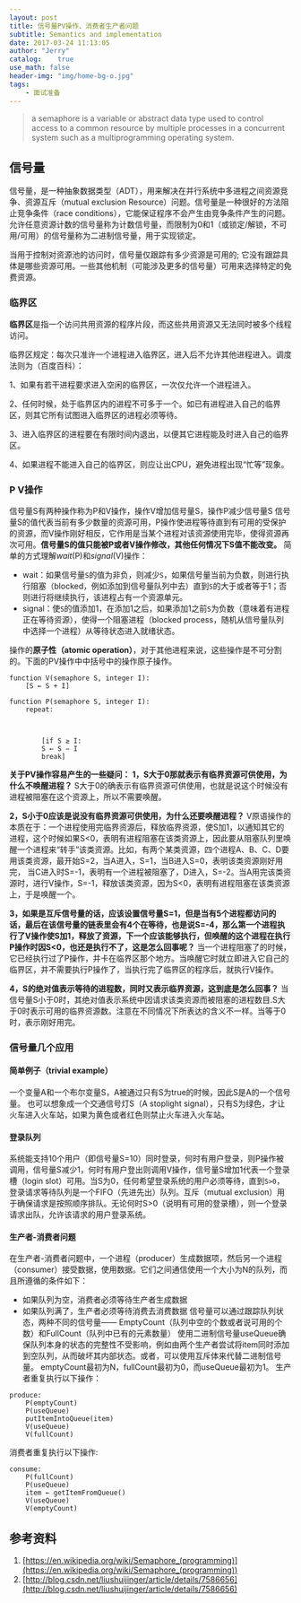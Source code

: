 ```yaml
---
layout: post
title: 信号量PV操作、消费者生产者问题
subtitle: Semantics and implementation
date: 2017-03-24 11:13:05
author: "Jerry"
catalog:    true
use_math: false
header-img: "img/home-bg-o.jpg"
tags:
    - 面试准备
---
```


> a semaphore is a variable or abstract data type used to control access to a common resource by multiple processes in a concurrent system such as a multiprogramming operating system.

## 信号量
信号量，是一种抽象数据类型（ADT），用来解决在并行系统中多进程之间资源竞争、资源互斥（mutual exclusion Resource）问题。信号量是一种很好的方法阻止竞争条件（race conditions），它能保证程序不会产生由竞争条件产生的问题。允许任意资源计数的信号量称为计数信号量，而限制为0和1（或锁定/解锁，不可用/可用）的信号量称为二进制信号量，用于实现锁定。

当用于控制对资源池的访问时，信号量仅跟踪有多少资源是可用的; 它没有跟踪具体是哪些资源可用。一些其他机制（可能涉及更多的信号量）可用来选择特定的免费资源。

### 临界区

**临界区**是指一个访问共用资源的程序片段，而这些共用资源又无法同时被多个线程访问。

临界区规定：每次只准许一个进程进入临界区，进入后不允许其他进程进入。调度法则为（百度百科）：

1、如果有若干进程要求进入空闲的临界区，一次仅允许一个进程进入。

2、任何时候，处于临界区内的进程不可多于一个。如已有进程进入自己的临界区，则其它所有试图进入临界区的进程必须等待。

3、进入临界区的进程要在有限时间内退出，以便其它进程能及时进入自己的临界区。

4、如果进程不能进入自己的临界区，则应让出CPU，避免进程出现“忙等”现象。

### P V操作
信号量S有两种操作称为P和V操作，操作V增加信号量S，操作P减少信号量S
信号量S的值代表当前有多少数量的资源可用，P操作使进程等待直到有可用的受保护的资源，而V操作刚好相反，它作用是当某个进程对该资源使用完毕，使得资源再次可用。**信号量S的值只能被P或者V操作修改，其他任何情况下S值不能改变。**
简单的方式理解*wait*(P)和*signal*(V)操作：
- wait：如果信号量`S`的值为非负，则减少`S`，如果信号量当前为负数，则进行执行阻塞（blocked，例如添加到信号量队列中去）直到`S`的大于或者等于1；否则进行将继续执行，该进程占有一个资源单元。
- signal：使`S`的值添加1，在添加1之后，如果添加1之前`S`为负数（意味着有进程正在等待资源），使得一个阻塞进程（blocked process，随机从信号量队列中选择一个进程）从等待状态进入就绪状态。

操作的**原子性（atomic operation）**，对于其他进程来说，这些操作是不可分割的。下面的PV操作中中括号中的操作原子操作。

```
function V(semaphore S, integer I):
    [S ← S + I]

function P(semaphore S, integer I):
    repeat:


    
        [if S ≥ I:
        S ← S − I
        break]
```
**关于PV操作容易产生的一些疑问：**
**1，S大于0那就表示有临界资源可供使用，为什么不唤醒进程？**
S大于0的确表示有临界资源可供使用，也就是说这个时候没有进程被阻塞在这个资源上，所以不需要唤醒。

**2，S小于0应该是说没有临界资源可供使用，为什么还要唤醒进程？**
V原语操作的本质在于：一个进程使用完临界资源后，释放临界资源，使S加1，以通知其它的进程，这个时候如果S<0，表明有进程阻塞在该类资源上，因此要从阻塞队列里唤醒一个进程来“转手”该类资源。比如，有两个某类资源，四个进程A、B、C、D要用该类资源，最开始S=2，当A进入，S=1，当B进入S=0，表明该类资源刚好用完， 当C进入时S=-1，表明有一个进程被阻塞了，D进入，S=-2。当A用完该类资源时，进行V操作，S=-1，释放该类资源，因为S<0，表明有进程阻塞在该类资源上，于是唤醒一个。

**3，如果是互斥信号量的话，应该设置信号量S=1，但是当有5个进程都访问的话，最后在该信号量的链表里会有4个在等待，也是说S=-4，那么第一个进程执行了V操作使S加1，释放了资源，下一个应该能够执行，但唤醒的这个进程在执行P操作时因S<0，也还是执行不了，这是怎么回事呢？**
当一个进程阻塞了的时候，它已经执行过了P操作，并卡在临界区那个地方。当唤醒它时就立即进入它自己的临界区，并不需要执行P操作了，当执行完了临界区的程序后，就执行V操作。

**4，S的绝对值表示等待的进程数，同时又表示临界资源，这到底是怎么回事？**
当信号量S小于0时，其绝对值表示系统中因请求该类资源而被阻塞的进程数目.S大于0时表示可用的临界资源数。注意在不同情况下所表达的含义不一样。当等于0时，表示刚好用完。

### 信号量几个应用

#### 简单例子（trivial example）
一个变量A和一个布尔变量S，A被通过只有S为true的时候，因此S是A的一个信号量。
也可以想象成一个交通信号灯S（A stoplight signal），只有S为绿色，才让火车进入火车站，如果为黄色或者红色则禁止火车进入火车站。

#### 登录队列
系统能支持10个用户（即信号量S=10）同时登录，何时有用户登录，则P操作被调用，信号量S减少1，何时有用户登出则调用V操作，信号量S增加1代表一个登录槽（login slot）可用。当S为0，任何希望登录系统的用户必须等待，直到`S>0`，登录请求等待队列是一个FIFO（先进先出）队列。互斥（mutual exclusion）用于确保请求是按照顺序排队。无论何时S>0（说明有可用的登录槽），则一个登录请求出队，允许该请求的用户登录系统。

#### 生产者-消费者问题
在生产者-消费者问题中，一个进程（producer）生成数据项，然后另一个进程（consumer）接受数据，使用数据。它们之间通信使用一个大小为N的队列，而且所遵循的条件如下：
- 如果队列为空，消费者必须等待生产者生成数据
- 如果队列满了，生产者必须等待消费去消费数据
信号量可以通过跟踪队列状态，两种不同的信号量—— EmptyCount（队列中空的个数或者说可用的个数）和FullCount（队列中已有的元素数量）
使用二进制信号量useQueue确保队列本身的状态的完整性不受影响，例如由两个生产者尝试将item同时添加到空队列，从而破坏其内部状态。或者，可以使用互斥体来代替二进制信号量。
emptyCount最初为N，fullCount最初为0，而useQueue最初为1。
生产者重复执行以下操作：

```
produce:
    P(emptyCount)
    P(useQueue)
    putItemIntoQueue(item)
    V(useQueue)
    V(fullCount)
```
消费者重复执行以下操作:

```
consume:
    P(fullCount)
    P(useQueue)
    item ← getItemFromQueue()
    V(useQueue)
    V(emptyCount)
```

## 参考资料

1. [https://en.wikipedia.org/wiki/Semaphore_(programming)](https://en.wikipedia.org/wiki/Semaphore_(programming))
2. [http://blog.csdn.net/liushuijinger/article/details/7586656](http://blog.csdn.net/liushuijinger/article/details/7586656)